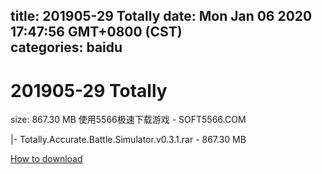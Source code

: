 
title: 201905-29 Totally
date: Mon Jan 06 2020 17:47:56 GMT+0800 (CST)    
categories: baidu
---

# 201905-29 Totally
size: 867.30 MB
 使用5566极速下载游戏 - SOFT5566.COM
 
|- Totally.Accurate.Battle.Simulator.v0.3.1.rar - 867.30 MB

[How to download](https://bpcam.bemobtrk.com/go/2ceec3aa-1ca2-46d6-b9ff-aaa5c184517c?jno=1142)